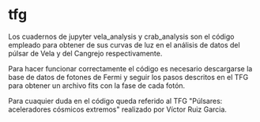 # tfg

Los cuadernos de jupyter vela_analysis y crab_analysis son el código empleado para obtener de sus curvas de luz en el análisis de datos del púlsar de Vela y del Cangrejo respectivamente.

Para hacer funcionar correctamente el código es necesario descargarse la base de datos de fotones de Fermi y seguir los pasos descritos en el TFG para obtener un archivo fits con la fase de cada fotón.

Para cuaquier duda en el código queda referido al TFG "Púlsares: aceleradores cósmicos extremos" realizado por Víctor Ruiz Garcia.

